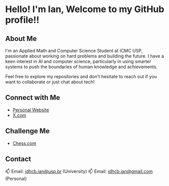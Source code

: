 # Hello! I'm Ian, Welcome to my GitHub profile!!

## About Me
I'm an Applied Math and Computer Science Student at ICMC USP, passionate about working on hard problems and building the future. I have a keen interest in AI and computer science, particularly in using smarter systems to push the boundaries of human knowledge and achievements.

Feel free to explore my repositories and don't hesitate to reach out if you want to collaborate or just chat about tech!

## Connect with Me
- [Personal Website](http://iansmainframe.tech)
- [X.com](https://x.com/IIdhcb)

## Challenge Me
- [Chess.com](https://link.chess.com/play/yuJnWe)

## Contact
📫 Email: idhcb.ian@usp.br (University)
📫 Email: idhcb.ian@gmail.com (Personal)

